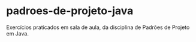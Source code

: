 # padroes-de-projeto-java
Exercícios praticados em sala de aula, da disciplina de Padrões de Projeto em Java.
